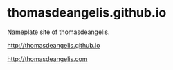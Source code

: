 # thomasdeangelis.github.io

Nameplate site of thomasdeangelis.

<http://thomasdeangelis.github.io>

<http://thomasdeangelis.com>
